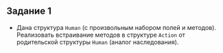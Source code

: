 ##  Задание 1

- Дана структура `Human` (с произвольным набором полей и методов).
  Реализовать встраивание методов в структуре `Action` от родительской структуры
  `Human` (аналог наследования).
